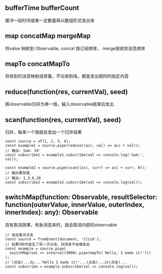 ## bufferTime bufferCount 
缓冲一段时间或者一定数量再以数组形式发出来

## map concatMap mergeMap
将value 映射到 Observable, concat 按订阅顺序， merge按收到消息顺序

## mapTo concatMapTo 
将收到的消息映射成常量，不论收到啥，都是发出相同的指定内容

## reduce(function(res, currentVal), seed)
將observable归并为单一值，输入observable结束后发出

## scan(function(res, currentVal), seed)
归并，每来一个值就会发出一个归并结果
```
const source = of(1, 2, 3, 4);
const example1 = source.pipe(reduce((acc, val) => acc + val));
// 输出: Sum: 10'
const subscribe1 = example1.subscribe(val => console.log('Sum:', val));

const example2 = source.pipe(scan((acc, curr) => acc + curr, 0));
// 输出累加值
// 输出: 1,3,6,10
const subscribe2 = example2.subscribe(val => console.log(val));
```
## switchMap(function: Observable, resultSelector: function(outerValue, innerValue, outerIndex, innerIndex): any): Observable
具有取消效果，有新消息来时，就会取消内部的observable
```
// 发出每次点击
const source = fromEvent(document, 'click');
// 如果3秒内发生了另一次点击，则消息不会被发出
const example = source.pipe(
  switchMap(val => interval(3000).pipe(mapTo('Hello, I made it!')))
);
// (点击)...3s...'Hello I made it!'...(点击)...2s(点击)...
const subscribe = example.subscribe(val => console.log(val));
```
